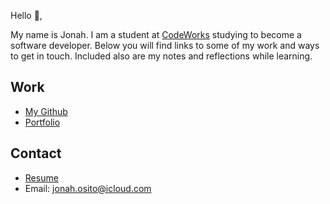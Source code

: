 Hello 👋, 

My name is Jonah. I am a student at [CodeWorks](https://boisecodeworks.com) studying to become a software developer. Below you will find links to some of my work and ways to get in touch. Included also are my notes and reflections while learning. 

## Work

  + [My Github](https://github.com/JonahWood)
  + [Portfolio](https://JonahWood.github.io/)

## Contact

  + [Resume](https://JonahWood.github.io/resume)
  + Email: jonah.osito@icloud.com
  
